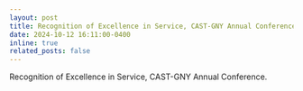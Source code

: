 ```yaml
---
layout: post
title: Recognition of Excellence in Service, CAST-GNY Annual Conference
date: 2024-10-12 16:11:00-0400
inline: true
related_posts: false
---
```


Recognition of Excellence in Service, CAST-GNY Annual Conference.




